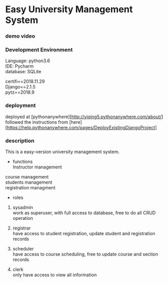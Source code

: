 # Easy University Management System

### demo video


### Development Environment
Language: python3.6  
IDE: Pycharm  
database: SQLite

certifi==2018.11.29  
Django==2.1.5  
pytz==2018.9


### deployment
deployed at [pythonanywhere][http://yiqing5.pythonanywhere.com/about/]  
followed the instructions from [here][https://help.pythonanywhere.com/pages/DeployExistingDjangoProject]  

### description
This is a easy-version university management system. 
- functions  
Instructor management  

course management  
students management  
registration managment  

- roles
1) sysadmin  
work as superuser, with full access to database, free to do all CRUD operation  

2) registrar  
have access to student registration, update student and registration records  

3) scheduler  
have access to course scheduling, free to update course and section records  

4) clerk  
only have access to view all information  

